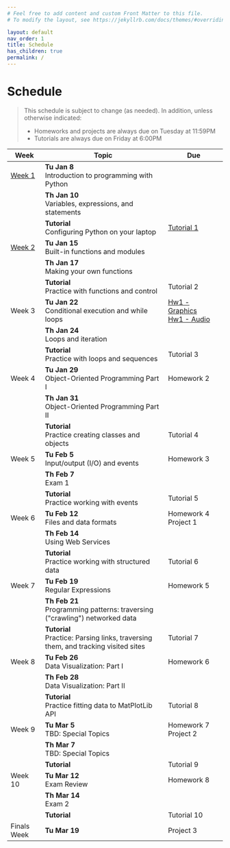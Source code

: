 ```yaml
---
# Feel free to add content and custom Front Matter to this file.
# To modify the layout, see https://jekyllrb.com/docs/themes/#overriding-theme-defaults

layout: default
nav_order: 1
title: Schedule
has_children: true
permalink: /
---
```

# Schedule
> This schedule is subject to change (as needed). In addition, unless otherwise indicated:
> * Homeworks and projects are always due on Tuesday at 11:59PM
> * Tutorials are always due on Friday at 6:00PM

<table class="schedule">
    <thead>
        <tr>
            <th>Week</th>
            <th>Topic</th>
            <th>Due</th>
        </tr>
    </thead>
    <tbody>
        <!-- WEEK #1 -->
        <tr>
            <td>
                <a href="week-01">Week 1</a>
            </td>
            <td>
                <strong>Tu Jan 8</strong><br>
                Introduction to programming with Python<br>
            </td>
            <td></td>
        </tr>
        <tr>
            <td></td>
            <td>
                <strong>Th Jan 10</strong><br>
                Variables, expressions, and statements
            </td>
            <td></td>
        </tr>
        <tr>
            <td></td>
            <td>
                <strong>Tutorial</strong><br>
                Configuring Python on your laptop
            </td>
            <td><a class="label label-default" href="https://docs.google.com/document/d/1D2Y6u2hZm2zdyLB9IRjrS-IKhDR1v65ZfgxYIVYc0Hk/edit?usp=sharing">Tutorial 1 <i class="fas fa-link"></i></a></td>
        </tr>
        <!-- WEEK #2 -->
        <tr>
            <td><a href="week-02">Week 2</a></td>
            <td>
                <strong>Tu Jan 15</strong><br>
                Built-in functions and modules<br>
            </td>
            <td></td>
        </tr>
        <tr>
            <td></td>
            <td>
                <strong>Th Jan 17</strong><br>
                    Making your own functions
            </td>
            <td></td>
        </tr>
        <tr>
            <td></td>
            <td>
                <strong>Tutorial</strong><br>
                Practice with functions and control
            </td>
            <td>   
                <span class="label label-default">Tutorial 2</span>
            </td>
        </tr>
        <!-- WEEK #3 -->
        <tr>
            <td>Week 3</td>
            <td>
                <strong>Tu Jan 22</strong><br>
                Conditional execution and while loops<br>
            </td>
            <td>
                <a class="label label-green" href="https://docs.google.com/document/d/1gg-lejsKe8fihtUsaEYC1I6zjBeWtKJRoCpKdLj8TJY/edit?usp=sharing">Hw1 - Graphics <i class="fas fa-link"></i></a><br>
                <a class="label label-green" href="https://docs.google.com/document/d/1CJQSR8RVhv82PAg2b24oelNUZdmbQkuKuj58N9VeKP4/edit?usp=sharing">Hw1 - Audio <i class="fas fa-link"></i></a>
            </td>
        </tr>
        <tr>
            <td></td>
            <td>
                <strong>Th Jan 24</strong><br>
                Loops and iteration
            </td>
            <td></td>
        </tr>
        <tr>
            <td></td>
            <td>
                <strong>Tutorial</strong><br>
                Practice with loops and sequences
            </td>
            <td><span class="label label-default">Tutorial 3</span></td>
        </tr>
        <!-- WEEK #4 -->
        <tr>
            <td>Week 4</td>
            <td>
                <strong>Tu Jan 29</strong><br>
                Object-Oriented Programming Part I<br>
            </td>
            <td><span class="label label-default">Homework 2</span></td>
        </tr>
        <tr>
            <td></td>
            <td>
                <strong>Th Jan 31</strong><br>
                Object-Oriented Programming Part II
            </td>
            <td></td>
        </tr>
        <tr>
            <td></td>
            <td>
                <strong>Tutorial</strong><br>
                Practice creating classes and objects
            </td>
            <td><span class="label label-default">Tutorial 4</span></td>
        </tr>
        <!-- WEEK #5 -->
        <tr>
            <td>Week 5</td>
            <td>
                <strong>Tu Feb 5</strong><br>
                Input/output (I/O) and events
            </td>
            <td>
                <span class="label label-default">Homework 3</span>
            </td>
        </tr>
        <tr>
            <td></td>
            <td>
                <strong>Th Feb 7</strong><br>
                <span class="label label-blue">Exam 1</span>
            </td>
            <td></td>
        </tr>
        <tr>
            <td></td>
            <td>
                <strong>Tutorial</strong><br>
                Practice working with events
            </td>
            <td><span class="label label-default">Tutorial 5</span></td>
        </tr>
        <!-- WEEK #6 -->
        <tr>
            <td>Week 6</td>
            <td>
                <strong>Tu Feb 12</strong><br>
                Files and data formats<br>
            </td>
            <td>
                <span class="label label-default">Homework 4</span>
                <span class="label label-purple">Project 1</span>
            </td>
        </tr>
        <tr>
            <td></td>
            <td>
                <strong>Th Feb 14</strong><br>
                Using Web Services
            </td>
            <td></td>
        </tr>
        <tr>
            <td></td>
            <td>
                <strong>Tutorial</strong><br>
                Practice working with structured data
            </td>
            <td><span class="label label-default">Tutorial 6</span></td>
        </tr>
        <!-- WEEK #7 -->
        <tr>
            <td>Week 7</td>
            <td>
                <strong>Tu Feb 19</strong><br>
                Regular Expressions<br>
            </td>
            <td>
                <span class="label label-default">Homework 5</span>
            </td>
        </tr>
        <tr>
            <td></td>
            <td>
                <strong>Th Feb 21</strong><br>
                Programming patterns: traversing ("crawling") networked data
            </td>
            <td></td>
        </tr>
        <tr>
            <td></td>
            <td>
                <strong>Tutorial</strong><br>
                Practice: Parsing links, traversing them, and tracking visited sites
            </td>
            <td><span class="label label-default">Tutorial 7</span></td>
        </tr>
        <!-- WEEK #8 -->
        <tr>
            <td>Week 8</td>
            <td>
                <strong>Tu Feb 26</strong><br>
                 Data Visualization: Part I
            </td>
            <td>
                <span class="label label-default">Homework 6</span>
            </td>
        </tr>
        <tr>
            <td></td>
            <td>
                <strong>Th Feb 28</strong><br>
                Data Visualization: Part II
            </td>
            <td></td>
        </tr>
        <tr>
            <td></td>
            <td>
                <strong>Tutorial</strong><br>
                Practice fitting data to MatPlotLib API
            </td>
            <td><span class="label label-default">Tutorial 8</span></td>
        </tr>
        <!-- WEEK #9 -->
        <tr>
            <td>Week 9</td>
            <td>
                <strong>Tu Mar 5</strong><br>
                TBD: Special Topics<br>
            </td>
            <td>
                <span class="label label-default">Homework 7</span>
                <span class="label label-purple">Project 2</span>
            </td>
        </tr>
        <tr>
            <td></td>
            <td>
                <strong>Th Mar 7</strong><br>
                TBD: Special Topics
            </td>
            <td></td>
        </tr>
        <tr>
            <td></td>
            <td>
                <strong>Tutorial</strong><br>
            </td>
            <td><span class="label label-default">Tutorial 9</span></td>
        </tr>
        <!-- WEEK #10 -->
        <tr>
            <td>Week 10</td>
            <td>
                <strong>Tu Mar 12</strong><br>
                Exam Review<br>
            </td>
            <td>
                <span class="label label-default">Homework 8</span>
            </td>
        </tr>
        <tr>
            <td></td>
            <td>
                <strong>Th Mar 14</strong><br>
                <span class="label label-blue">Exam 2</span>
            </td>
            <td></td>
        </tr>
        <tr>
            <td></td>
            <td>
                <strong>Tutorial</strong><br>
            </td>
            <td><span class="label label-default">Tutorial 10</span></td>
        </tr>
        <!-- FINALS WEEK -->
        <tr>
            <td>Finals Week</td>
            <td>
                <strong>Tu Mar 19</strong><br>
            </td>
            <td>
                <span class="label label-purple">Project 3</span>
            </td>
        </tr>
    </tbody>
</table>